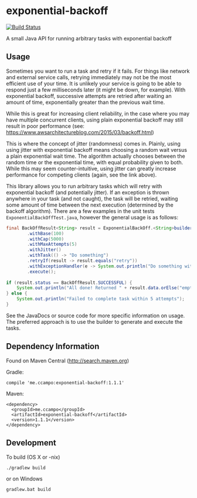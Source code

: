 # exponential-backoff

[![Build Status](https://travis-ci.org/ccampo133/exponential-backoff.svg?branch=master)](https://travis-ci.org/ccampo133/exponential-backoff)

A small Java API for running arbitrary tasks with exponential backoff

## Usage

Sometimes you want to run a task and retry if it fails. For things like
network and external service calls, retrying immediately may not be the most
efficient use of your time. It is unlikely your service is going to
be able to respond just a few milliseconds later (it might be down, for 
example). With exponential backoff, successive attempts are retried after
waiting an amount of time, exponentially greater than the previous wait time.

While this is great for increasing client reliability, in the case where you
may have multiple concurrent clients, using plain exponential backoff may
still result in poor performance (see: 
https://www.awsarchitectureblog.com/2015/03/backoff.html)

This is where the concept of jitter (randomness) comes in. Plainly, using
using jitter with exponential backoff means choosing a random wait versus
a plain exponential wait time. The algorithm actually chooses between the
random time or the exponential time, with equal probability given to both.
While this may seem counter-intuitive, using jitter can greatly increase
performance for competing clients (again, see the link above).

This library allows you to run arbitrary tasks which will retry with
exponential backoff (and potentially jitter). If an exception is thrown
anywhere in your task (and not caught), the task will be retried, waiting
some amount of time between the next execution (determined by the backoff
algorithm). There are a few examples in the unit tests
`ExponentialBackOffTest.java`, however the general usage is as follows:

```java
final BackOffResult<String> result = ExponentialBackOff.<String>builder()
        .withBase(100)
        .withCap(5000)
        .withMaxAttempts(5)
        .withJitter()
        .withTask(() -> "Do something")
        .retryIf(result -> result.equals("retry"))
        .withExceptionHandler(e -> System.out.println("Do something with " + e))
        .execute();
        
if (result.status == BackOffResult.SUCCESSFUL) {
    System.out.println("All done! Returned " + result.data.orElse("empty"));
} else {
    System.out.println("Failed to complete task within 5 attempts");
}
```

See the JavaDocs or source code for more specific information on usage. The
preferred approach is to use the builder to generate and execute the tasks.

## Dependency Information

Found on Maven Central (http://search.maven.org)

Gradle:

    compile 'me.ccampo:exponential-backoff:1.1.1'
    
Maven:

    <dependency>
      <groupId>me.ccampo</groupId>
      <artifactId>exponential-backoff</artifactId>
      <version>1.1.1</version>
    </dependency>

## Development

To build (OS X or -nix)

    ./gradlew build
    
or on Windows

    gradlew.bat build
